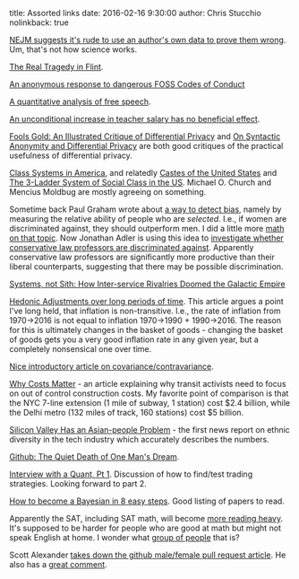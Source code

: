 title: Assorted links
date: 2016-02-16 9:30:00
author: Chris Stucchio
nolinkback: true

[NEJM suggests it's rude to use an author's own data to prove them wrong](http://www.nejm.org/doi/full/10.1056/NEJMe1516564). Um, that's not how science works.

[The Real Tragedy in Flint](http://gregbranchwords.com/2016/01/17/the-real-tragedy-in-flint/).

[An anonymous response to dangerous FOSS Codes of Conduct](https://4fa6134ddde55ae0092b69e1eb287d2840301d0a.googledrive.com/host/0B6kjFNJtv3yzUjY4M21QenJzdGc/)

[A quantitative analysis of free speech](http://anonymousmugwump.blogspot.co.uk/2015/12/the-empirics-of-free-speech-and_29.html?m=1).

[An unconditional increase in teacher salary has no beneficial effect](http://econweb.ucsd.edu/~kamurali/papers/Working%20Papers/Double%20for%20Nothing%20%28Current%20WP%29.pdf).

[Fools Gold: An Illustrated Critique of Differential Privacy](http://www.jetlaw.org/wp-content/uploads/2014/06/Bambauer_Final.pdf) and [On Syntactic Anonymity and Differential Privacy](http://www.openu.ac.il/personal_sites/tamirtassa/download/journals/anonymity_dp.pdf) are both good critiques of the practical usefulness of differential privacy.

[Class Systems in America](http://siderea.livejournal.com/1260265.html?format=light), and relatedly [Castes of the United States](http://unqualified-reservations.blogspot.com/2007/05/castes-of-united-states.html) and [The 3-Ladder System of Social Class in the US](https://michaelochurch.wordpress.com/2012/09/09/the-3-ladder-system-of-social-class-in-the-u-s/). Michael O. Church and Mencius Moldbug are mostly agreeing on something.

Sometime back Paul Graham wrote about [a way to detect bias](http://www.paulgraham.com/bias.html), namely by measuring the relative ability of people who are *selected*. I.e., if women are discriminated against, they should outperform men. I did a little more [math on that topic](https://www.chrisstucchio.com/blog/2015/paul_grahams_bias_test.html). Now Jonathan Adler is using this idea to [investigate whether conservative law professors are discriminated against](https://www.washingtonpost.com/news/volokh-conspiracy/wp/2016/02/01/revisiting-whether-conservative-and-libertarian-law-professors-are-more-productive-than-their-peers/). Apparently conservative law professors are significantly more productive than their liberal counterparts, suggesting that there may be possible discrimination.

[Systems, not Sith: How Inter-service Rivalries Doomed the Galactic Empire](https://www.overthinkingit.com/2012/09/17/star-wars-empire-inter-service-rivalries/?page=all)

[Hedonic Adjustments over long periods of time](http://ashokarao.com/2016/02/02/hedonic-adjustments-over-long-periods-of-time/). This article argues a point I've long held, that inflation is non-transitive. I.e., the rate of inflation from 1970->2016 is not equal to inflation 1970->1990 + 1990->2016. The reason for this is ultimately changes in the basket of goods - changing the basket of goods gets you a very good inflation rate in any given year, but a completely nonsensical one over time.

[Nice introductory article on covariance/contravariance](http://typelevel.org/blog/2016/02/04/variance-and-functors.html).

[Why Costs Matter](https://pedestrianobservations.wordpress.com/2016/01/31/why-costs-matter/) - an article explaining why transit activists need to focus on out of control construction costs. My favorite point of comparison is that the NYC 7-line extension (1 mile of subway, 1 station) cost $2.4 billion, while the Delhi metro (132 miles of track, 160 stations) cost $5 billion.

[Silicon Valley Has an Asian-people Problem](http://www.unz.com/gnxp/silicon-valley-has-an-asian-people-problem/) - the first news report on ethnic diversity in the tech industry which accurately describes the numbers.

[Github: The Quiet Death of One Man's Dream](http://danieltenner.com/2016/02/06/github-the-quiet-death-of-one-mans-dream/).

[Interview with a Quant, Pt 1](https://www.quandl.com/blog/interview-with-a-quant-part-one). Discussion of how to find/test trading strategies. Looking forward to part 2.

[How to become a Bayesian in 8 easy steps](http://alexanderetz.com/2016/02/07/understanding-bayes-how-to-become-a-bayesian-in-eight-easy-steps/). Good listing of papers to read.

Apparently the SAT, including SAT math, will become [more reading heavy](http://www.nytimes.com/2016/02/09/us/sat-test-changes.html). It's supposed to be harder for people who are good at math but might not speak English at home. I wonder what [group of people](https://www.insidehighered.com/news/2015/09/03/sat-scores-drop-and-racial-gaps-remain-large) that is?

Scott Alexander [takes down the github male/female pull request article](http://slatestarcodex.com/2016/02/12/before-you-get-too-excited-about-that-github-study/). He also has a [great comment](http://slatestarcodex.com/2016/02/12/before-you-get-too-excited-about-that-github-study/#comment-325869).
